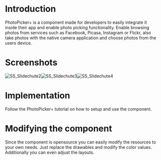 Introduction
====

PhotoPicker+ is a component made for developers to easily integrate it inside their app and enable photo picking functionality. Enable browsing photos from services such as Facebook, Picasa, Instagram or Flickr, also take photos with the native camera application and choose photos from the users device.


Screenshots
====

![SS_Slidechute2](https://github.com/chute/photo-picker-plus/raw/master/Android/ChutePhotoPicker+/screenshots/SS_Slidechute2.png)![SS_Slidechute3](https://github.com/chute/photo-picker-plus/raw/master/Android/ChutePhotoPicker+/screenshots/SS_Slidechute3.png)![SS_Slidechute4](https://github.com/chute/photo-picker-plus/raw/master/Android/ChutePhotoPicker+/screenshots/SS_Slidechute4.png)

Implementation
====

Follow the PhotoPicker+ tutorial on how to setup and use the component.

Modifying the component
====

Since the component is opensource you can easily modify the resources to your own needs. Just replace the drawables and modify the color values. Additionally you can even adjust the layouts.